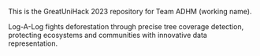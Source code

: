 This is the GreatUniHack 2023 repository for Team ADHM (working name).

Log-A-Log fights deforestation through precise tree coverage detection, protecting ecosystems and communities with innovative data representation.
